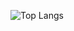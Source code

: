 ![Top Langs](https://github-readme-stats.vercel.app/api/top-langs/?username=SleepyFish-YT&count_private=true&include_all_commits=false&card_width=100&title_color=78ff8a&line_height=27&text_color=81d48c&bg_color=111111)
